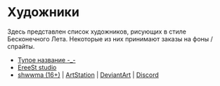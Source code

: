 # Художники

Здесь представлен список художников, рисующих в стиле Бесконечного Лета. Некоторые из них принимают заказы на фоны / спрайты.

- [Тупое название -\_-](https://vk.com/isumisenpai)
- [EreeSt studio](https://vk.com/ereeststudio)
- [shwwma (16+)](https://vk.com/shwwma) | [ArtStation](https://vk.com/away.php?to=https%3A%2F%2Fwww.artstation.com%2Fmarktailor) | [DeviantArt](https://vk.com/away.php?to=https%3A%2F%2Fwww.deviantart.com%2Fmarktailor) | [Discord](https://vk.com/away.php?to=https%3A%2F%2Fdiscord.gg%2F8AFpJmz7KB)
